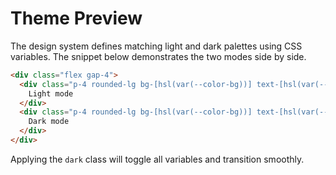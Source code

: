 # Theme Preview

The design system defines matching light and dark palettes using CSS variables.
The snippet below demonstrates the two modes side by side.

```html
<div class="flex gap-4">
  <div class="p-4 rounded-lg bg-[hsl(var(--color-bg))] text-[hsl(var(--color-text))] shadow">
    Light mode
  </div>
  <div class="p-4 rounded-lg bg-[hsl(var(--color-bg))] text-[hsl(var(--color-text))] shadow dark">
    Dark mode
  </div>
</div>
```

Applying the `dark` class will toggle all variables and transition smoothly.
